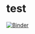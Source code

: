 # test
[![Binder](https://mybinder.org/badge_logo.svg)](https://mybinder.org/v2/gh/SRTRTaku/test/HEAD)
